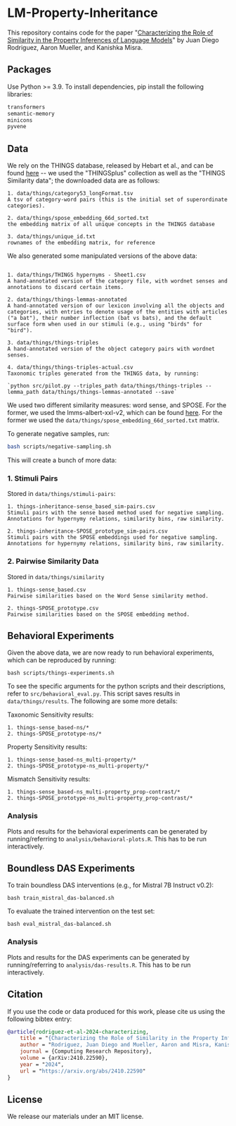 # LM-Property-Inheritance
This repository contains code for the paper "[Characterizing the Role of Similarity in the Property Inferences of Language Models](https://arxiv.org/abs/2410.22590)" by Juan Diego Rodriguez, Aaron Mueller, and Kanishka Misra.

## Packages

Use Python >= 3.9. To install dependencies, pip install the following libraries:
```bash
transformers
semantic-memory
minicons
pyvene
```

## Data

We rely on the THINGS database, released by Hebart et al., and can be found [here](https://things-initiative.org/) -- we used the "THINGSplus" collection as well as the "THINGS Similarity data"; the downloaded data are as follows:

```
1. data/things/category53_longFormat.tsv
A tsv of category-word pairs (this is the initial set of superordinate categories).

2. data/things/spose_embedding_66d_sorted.txt
the embedding matrix of all unique concepts in the THINGS database

3. data/things/unique_id.txt
rownames of the embedding matrix, for reference
```

We also generated some manipulated versions of the above data:

```

1. data/things/THINGS hypernyms - Sheet1.csv
A hand-annotated version of the category file, with wordnet senses and annotations to discard certain items.

2. data/things/things-lemmas-annotated
A hand-annotated version of our lexicon involving all the objects and categories, with entries to denote usage of the entities with articles ("a bat"), their number inflection (bat vs bats), and the default surface form when used in our stimuli (e.g., using "birds" for "bird").

3. data/things/things-triples
A hand-annotated version of the object category pairs with wordnet senses.

4. data/things/things-triples-actual.csv
Taxonomic triples generated from the THINGS data, by running:

`python src/pilot.py --triples_path data/things/things-triples --lemma_path data/things/things-lemmas-annotated --save`

```

We used two different similarity measures: word sense, and SPOSE. For the former, we used the lmms-albert-xxl-v2, which can be found [here](https://figshare.com/articles/dataset/LMMS-SP_ALBERT-XXLARGE/21975773). For the former we used the `data/things/spose_embedding_66d_sorted.txt` matrix.

To generate negative samples, run:

```bash
bash scripts/negative-sampling.sh
```

This will create a bunch of more data:

### 1. Stimuli Pairs

Stored in `data/things/stimuli-pairs`:

```
1. things-inheritance-sense_based_sim-pairs.csv
Stimuli pairs with the sense based method used for negative sampling. Annotations for hypernymy relations, similarity bins, raw similarity.

2. things-inheritance-SPOSE_prototype_sim-pairs.csv
Stimuli pairs with the SPOSE embeddings used for negative sampling. Annotations for hypernymy relations, similarity bins, raw similarity.
```

### 2. Pairwise Similarity Data

Stored in `data/things/similarity`

```
1. things-sense_based.csv
Pairwise similarities based on the Word Sense similarity method.

2. things-SPOSE_prototype.csv
Pairwise similarities based on the SPOSE embedding method.
```


## Behavioral Experiments

Given the above data, we are now ready to run behavioral experiments, which can be reproduced by running:

```
bash scripts/things-experiments.sh
```

To see the specific arguments for the python scripts and their descriptions, refer to `src/behavioral_eval.py`. This script saves results in `data/things/results`. The following are some more details:

Taxonomic Sensitivity results:

```
1. things-sense_based-ns/*
2. things-SPOSE_prototype-ns/*
```

Property Sensitivity results:
```
1. things-sense_based-ns_multi-property/*
2. things-SPOSE_prototype-ns_multi-property/*
```

Mismatch Sensitivity results:
```
1. things-sense_based-ns_multi-property_prop-contrast/*
2. things-SPOSE_prototype-ns_multi-property_prop-contrast/*
```


### Analysis

Plots and results for the behavioral experiments can be generated by running/referring to `analysis/behavioral-plots.R`. This has to be run interactively.

## Boundless DAS Experiments

To train boundless DAS interventions (e.g., for Mistral 7B Instruct v0.2):

```
bash train_mistral_das-balanced.sh 
```

To evaluate the trained intervention on the test set:

```
bash eval_mistral_das-balanced.sh
```

### Analysis

Plots and results for the DAS experiments can be generated by running/referring to `analysis/das-results.R`. This has to be run interactively.


## Citation

If you use the code or data produced for this work, please cite us using the following bibtex entry:

```bibtex
@article{rodriguez-et-al-2024-characterizing,
    title = "{Characterizing the Role of Similarity in the Property Inferences of Language Models}",
    author = "Rodriguez, Juan Diego and Mueller, Aaron and Misra, Kanishka",
    journal = {Computing Research Repository},
    volume = {arXiv:2410.22590},
    year = "2024",
    url = "https://arxiv.org/abs/2410.22590"
}
```

## License
We release our materials under an MIT license.
